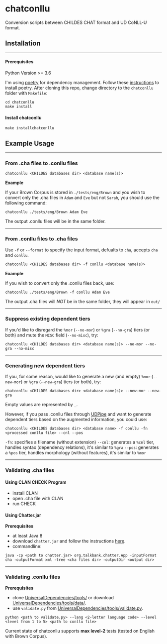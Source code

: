 # chatconllu
  Conversion scripts between CHILDES CHAT format and UD CoNLL-U format.

## Installation
----
#### Prerequisites

Python Version >= 3.6

I'm using [poetry](https://python-poetry.org/) for dependency management. Follow these [instructions](https://python-poetry.org/docs/#installation) to install poetry.
After cloning this repo, change directory to the `chatconllu` folder with `Makefile`:

```shell
cd chatconllu
make install
```

#### Install chatconllu

```
make installchatconllu
```

## Example Usage
----
### From .cha files to .conllu files

```
chatconllu <CHILDES databases dir> <database name(s)>
```

**Example**

If your Brown Corpus is stored in `./tests/eng/Brown` and you wish to convert only the .cha files in `Adam` and `Eve` but not `Sarah`, you should use the following command:

```
chatconllu ./tests/eng/Brown Adam Eve
```
The output .conllu files will be in the same folder.

----

### From .conllu files to .cha files

Use `-f` or `--format` to specify the input format, defualts to `cha`, accepts `cha` and `conllu`.

```
chatconllu <CHILDES databases dir> -f conllu <database name(s)>
```

**Example**

If you wish to convert only the .conllu files back, use:

```
chatconllu ./tests/eng/Brown -f conllu Adam Eve
```
The output .cha files will  *NOT*  be in the same folder, they will appear in `out/`

----

### Suppress existing dependent tiers

If you'd like to disregard the `%mor` (`--no-mor`) or `%gra` (`--no-gra`) tiers (or both) and mute the `MISC` field (`--no-misc`), try:

```
chatconllu <CHILDES databases dir> <database name(s)> --no-mor --no-gra --no-misc
```

----

### Generating new dependent tiers


If you, for some reason, would like to generate a new (and empty) `%mor` (`--new-mor`) or `%gra` (`--new-gra`) tiers (or both), try:

```
chatconllu <CHILDES databases dir> <database name(s)> --new-mor --new-gra
```

Empty values are represented by `_`.

However, if you pass .conllu files through [UDPipe](https://ufal.mff.cuni.cz/udpipe) and want to generate dependent tiers based on the augmented information, you could use:

```
chatconllu <CHILDES databases dir> <database name> -f conllu -fn <processed conllu file> --cnl --pos
```
`-fn`: specifies a filename (without extension)
`--cnl`: generates a `%cnl` tier, handles syntax (dependency relations), it's similar to `%gra` 
`--pos`: generates a `%pos` tier, handles morphology (without features), it's similar to `%mor` 

----

### Validating .cha files

#### Using CLAN CHECK Program
- install CLAN
- open .cha file with CLAN
- run CHECK

#### Using Chatter.jar
**Prerequisites**
- at least Java 8
- download `chatter.jar` and follow the instructions [here](https://www.talkbank.org/software/chatter.html).
- commandline:
```
java -cp <path to chatter.jar> org.talkbank.chatter.App -inputFormat cha -outputFormat xml -tree <cha files dir> -outputDir <output dir>
```

----

### Validating .conllu files

**Prerequisites**
- clone [UniversalDependencies/tools/](https://github.com/UniversalDependencies/tools) or download [UniversalDependencies/tools/data/](https://github.com/UniversalDependencies/tools/tree/master/data).
- use `validate.py` from [UniversalDependencies/tools/validate.py](https://github.com/UniversalDependencies/tools/blob/master/validate.py).

```
python <path to validate.py> --lang <2-letter language code> --level <level from 1 to 5> <path to conllu file>
```

Current state of chatconllu supports **max level-2** tests (tested on English with Brown Corpus).

<!-- ## Project Structure
----

```

``` -->
